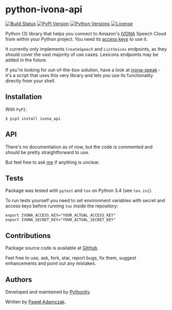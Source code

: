 # python-ivona-api
[![Build Status](https://img.shields.io/travis/Pythonity/python-ivona-api.svg)][ivona api travis]
[![PyPI Version](https://img.shields.io/pypi/v/ivona_api.svg)][ivona api pypi]
[![Python Versions](https://img.shields.io/pypi/pyversions/ivona_api.svg)][ivona api pypi]
[![License](https://img.shields.io/github/license/Pythonity/python-ivona-api.svg)][license]

Python (3) library that helps you connect to Amazon's [IVONA][ivona]
Speech Cloud from within your Python project. You need its
[access keys][ivona keys] to use it.

It currently only implements `CreateSpeech` and `ListVoices` endpoints,
as they should cover the vast majority of use cases. Lexicons endpoints
may be added in the future.

If you're looking for out-of-the-box solution, have a look at 
[ivona-speak][ivona speak github] - it's a script that uses this very
library and lets you use its functionality directly from your shell.

## Installation
With `PyPI`:
```
$ pip3 install ivona_api
```

## API
There's no documentation as of now, but the code is commented and
*should* be pretty straightforward to use.

But feel free to ask [me](mailto:pawel.adamczak@sidnet.info) if anything
is unclear.

## Tests
Package was tested with `pytest` and `tox` on Python 3.4
(see `tox.ini`).

To run tests yourself you need to set environment variables with secret
and access keys before running `tox` inside the repository:
```shell
export IVONA_ACCESS_KEY="YOUR_ACTUAL_ACCESS_KEY"
export IVONA_SECRET_KEY="YOUR_ACTUAL_SECRET_KEY"
```

## Contributions
Package source code is available at [GitHub][ivona api github].

Feel free to use, ask, fork, star, report bugs, fix them, suggest 
enhancements and point out any mistakes.

## Authors
Developed and maintained by [Pythonity][pythonity].

Written by [Paweł Adamczak][pawelad].

[ivona api travis]: https://travis-ci.org/Pythonity/python-ivona-api
[ivona api github]: https://github.com/Pythonity/python-ivona-api
[ivona api pypi]: https://pypi.python.org/pypi/ivona_api
[license]: https://github.com/Pythonity/python-ivona-api/blob/master/LICENSE
[ivona]: https://www.ivona.com/
[ivona keys]: http://developer.ivona.com/en/speechcloud/introduction.html#Credentials
[ivona speak github]: https://github.com/Pythonity/ivona-speak
[pythonity]: http://pythonity.com/
[pawelad]: https://github.com/pawelad